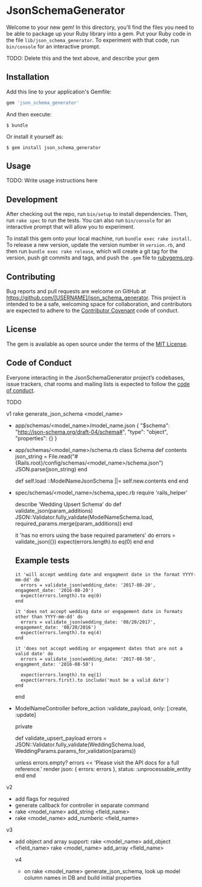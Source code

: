 # JsonSchemaGenerator

Welcome to your new gem! In this directory, you'll find the files you need to be able to package up your Ruby library into a gem. Put your Ruby code in the file `lib/json_schema_generator`. To experiment with that code, run `bin/console` for an interactive prompt.

TODO: Delete this and the text above, and describe your gem

## Installation

Add this line to your application's Gemfile:

```ruby
gem 'json_schema_generator'
```

And then execute:

    $ bundle

Or install it yourself as:

    $ gem install json_schema_generator

## Usage

TODO: Write usage instructions here

## Development

After checking out the repo, run `bin/setup` to install dependencies. Then, run `rake spec` to run the tests. You can also run `bin/console` for an interactive prompt that will allow you to experiment.

To install this gem onto your local machine, run `bundle exec rake install`. To release a new version, update the version number in `version.rb`, and then run `bundle exec rake release`, which will create a git tag for the version, push git commits and tags, and push the `.gem` file to [rubygems.org](https://rubygems.org).

## Contributing

Bug reports and pull requests are welcome on GitHub at https://github.com/[USERNAME]/json_schema_generator. This project is intended to be a safe, welcoming space for collaboration, and contributors are expected to adhere to the [Contributor Covenant](http://contributor-covenant.org) code of conduct.

## License

The gem is available as open source under the terms of the [MIT License](http://opensource.org/licenses/MIT).

## Code of Conduct

Everyone interacting in the JsonSchemaGenerator project’s codebases, issue trackers, chat rooms and mailing lists is expected to follow the [code of conduct](https://github.com/[USERNAME]/json_schema_generator/blob/master/CODE_OF_CONDUCT.md).


TODO

v1
rake generate_json_schema <model_name>
- app/schemas/<model_name>/model_name.json
  {
    "$schema": "http://json-schema.org/draft-04/schema#",
    "type": "object",
    "properties": {}
  }
- app/schemas/<model_name>/schema.rb
  class Schema
    def contents
      json_string = File.read("#{Rails.root}/config/schemas/<model_name>/schema.json")
      JSON.parse(json_string)
    end

    def self.load
      ::ModelNameJsonSchema ||= self.new.contents
    end
  end

- spec/schemas/<model_name>/schema_spec.rb
  require 'rails_helper'

  describe 'Wedding Upsert Schema' do
    def validate_json(param_additions)
      JSON::Validator.fully_validate(ModelNameSchema.load, required_params.merge(param_additions))
    end

    it 'has no errors using the base required parameters' do
      errors = validate_json({})
      expect(errors.length).to eq(0)
    end
  end

    ## Example tests

      it 'will accept wedding date and engagment date in the format YYYY-mm-dd' do
        errors = validate_json(wedding_date: '2017-08-20', engagment_date: '2016-08-20')
        expect(errors.length).to eq(0)
      end

      it 'does not accept wedding date or engagement date in formats other than YYYY-mm-dd' do
        errors = validate_json(wedding_date: '08/20/2017', engagement_date: '08/20/2016')
        expect(errors.length).to eq(4)
      end

      it 'does not accept wedding or engagement dates that are not a valid date' do
        errors = validate_json(wedding_date: '2017-08-50', engagment_date: '2016-08-50')

        expect(errors.length).to eq(1)
        expect(errors.first).to include('must be a valid date')
      end

  end

- ModelNameController
  before_action :validate_payload, only: [:create, :update]

  private

  def validate_upsert_payload
    errors = JSON::Validator.fully_validate(WeddingSchema.load,
                                            WeddingParams.params_for_validation(params))

    unless errors.empty?
      errors << 'Please visit the API docs for a full reference.'
      render json: { errors: errors }, status: :unprocessable_entity
    end
  end

v2

- add flags for required
- generate callback for controller in separate command
- rake <model_name> add_string <field_name> <string ops>
- rake <model_name> add_numberic <field_name> <numberic ops>

v3

- add object and array support:
  rake <model_name> add_object <field_name> <object ops>
  rake <model_name> add_array <field_name> <array ops>


v4
  - on rake <model_name> generate_json_schema, look up model column names in DB and build initial properties
